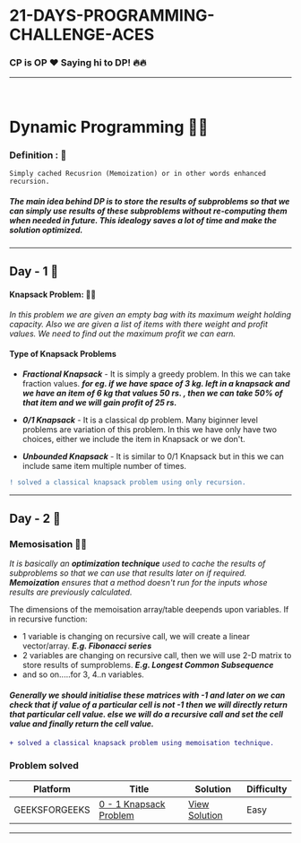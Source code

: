 # 21-DAYS-PROGRAMMING-CHALLENGE-ACES
### CP is OP :heart:  Saying hi to DP! :fire::fire:
---
<br/>

# Dynamic Programming :rocket::rocket:

### Definition : :orange_book:
```
Simply cached Recusrion (Memoization) or in other words enhanced recursion.
```
##### _The main idea behind DP is to store the results of subproblems so that we can simply use results of these subproblems without re-computing them when needed in future. This idealogy saves a lot of time and make the solution optimized._
---
## Day - 1 :blue_book:
#### Knapsack Problem: :pushpin::pushpin:
_In this problem we are given an empty bag with its maximum weight holding capacity. Also we are given a list of items with there weight and profit values. We need to find out the maximum profit we can earn._
#### Type of Knapsack Problems
- ***Fractional Knapsack*** - It is simply a greedy problem. In this we can take fraction values. ***for eg. if we have space of 3 kg. left in a knapsack and we have an item of 6 kg that values 50 rs. , then we can take 50% of that item and we will gain profit of 25 rs.***

- ***0/1 Knapsack*** - It is a classical dp problem. Many biginner level problems are variation of this problem. In this we have only have two choices, either we include the item in Knapsack or we don't.

- ***Unbounded Knapsack*** - It is similar to 0/1 Knapsack but in this we can include same item multiple number of times.


```diff
! solved a classical knapsack problem using only recursion.
```
---

## Day - 2 :green_book:
### Memosisation :pushpin::pushpin:
_It is basically an **optimization technique** used to cache the results of subproblems so that we can use that results later on if required. **Memoization** ensures that a method doesn't run for the inputs whose results are previously calculated._

The dimensions of the memoisation array/table deepends upon variables.
If in recursive function:

- 1 variable is changing on recursive call, we will create a linear vector/array. ***E.g.  Fibonacci series***
- 2 variables are changing on recursive call, then we will use 2-D matrix to store results of sumproblems. ***E.g. Longest Common Subsequence***
- and so on.....for 3, 4..n variables.

#### _Generally we should initialise these matrices with -1 and later on we can check that if value of a particular cell is not  -1 then we will directly return that particular  cell value. else we will do a recursive call and set the cell value and finally return the cell value._

```diff
+ solved a classical knapsack problem using memoisation technique.
```
### Problem solved
|  Platform    | Title           |  Solution       | Difficulty    |
|--------------|---------------- | --------------- |---------------|
 GEEKSFORGEEKS |[0 - 1 Knapsack Problem](https://practice.geeksforgeeks.org/problems/0-1-knapsack-problem/0) | [View Solution](./DAY-2/0-1_Knapsack_Problem_(GEEKSFORGEEKS).cpp) | Easy |||
***
